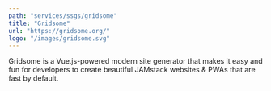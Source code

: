 ```yaml
---
path: "services/ssgs/gridsome"
title: "Gridsome"
url: "https://gridsome.org/"
logo: "/images/gridsome.svg"
---
```


Gridsome is a Vue.js-powered modern site generator that makes it easy and fun for developers to create beautiful JAMstack websites & PWAs that are fast by default.
